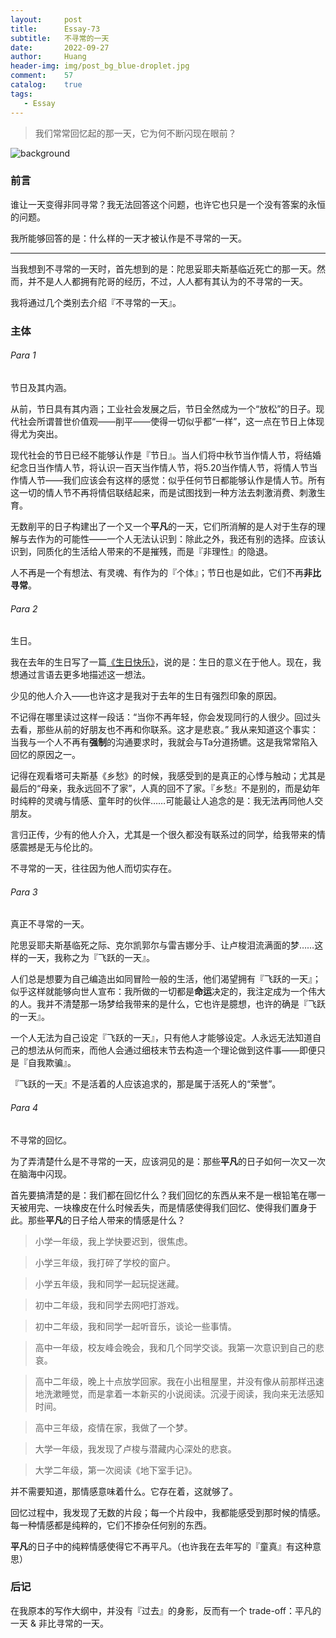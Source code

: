 ```yaml
---
layout:     post
title:      Essay-73
subtitle:   不寻常的一天
date:       2022-09-27
author:     Huang
header-img: img/post_bg_blue-droplet.jpg
comment:    57
catalog:    true
tags:
   - Essay
---
```


> 我们常常回忆起的那一天，它为何不断闪现在眼前？

![background](https://huang-feiyu.github.io/img/post_bg_blue-droplet.jpg)

### 前言

谁让一天变得非同寻常？我无法回答这个问题，也许它也只是一个没有答案的永恒的问题。

我所能够回答的是：什么样的一天才被认作是不寻常的一天。

---

当我想到不寻常的一天时，首先想到的是：陀思妥耶夫斯基临近死亡的那一天。然而，并不是人人都拥有陀哥的经历，不过，人人都有其认为的不寻常的一天。

我将通过几个类别去介绍『不寻常的一天』。

### 主体

###### Para 1

节日及其内涵。

从前，节日具有其内涵；工业社会发展之后，节日全然成为一个“放松”的日子。现代社会所谓普世价值观——削平——使得一切似乎都“一样”，这一点在节日上体现得尤为突出。

现代社会的节日已经不能够认作是『节日』。当人们将中秋节当作情人节，将结婚纪念日当作情人节，将认识一百天当作情人节，将5.20当作情人节，将情人节当作情人节——我们应该会有这样的感觉：似乎任何节日都能够认作是情人节。所有这一切的情人节不再将情侣联结起来，而是试图找到一种方法去刺激消费、刺激生育。

无数削平的日子构建出了一个又一个**平凡**的一天，它们所消解的是人对于生存的理解与去作为的可能性——一个人无法认识到：除此之外，我还有别的选择。应该认识到，同质化的生活给人带来的不是摧残，而是『非理性』的隐退。

人不再是一个有想法、有灵魂、有作为的『个体』；节日也是如此，它们不再**非比寻常**。

###### Para 2

生日。

我在去年的生日写了一篇[《生日快乐》](https://xn--29s704loyd.com/2021/11/13/Happy-Birthday/)，说的是：生日的意义在于他人。现在，我想通过言语去更多地描述这一想法。

少见的他人介入——也许这才是我对于去年的生日有强烈印象的原因。

不记得在哪里读过这样一段话：“当你不再年轻，你会发现同行的人很少。回过头去看，那些从前的好朋友也不再和你联系。这才是悲哀。” 我从来知道这个事实：当我与一个人不再有**强制**的沟通要求时，我就会与Ta分道扬镳。这是我常常陷入回忆的原因之一。

记得在观看塔可夫斯基《乡愁》的时候，我感受到的是真正的心悸与触动；尤其是最后的“母亲，我永远回不了家”，人真的回不了家。『乡愁』不是别的，而是幼年时纯粹的灵魂与情感、童年时的伙伴……可能最让人追念的是：我无法再同他人交朋友。

言归正传，少有的他人介入，尤其是一个很久都没有联系过的同学，给我带来的情感震撼是无与伦比的。

不寻常的一天，往往因为他人而切实存在。

###### Para 3

真正不寻常的一天。

陀思妥耶夫斯基临死之际、克尔凯郭尔与雷吉娜分手、让卢梭泪流满面的梦……这样的一天，我称之为『飞跃的一天』。

人们总是想要为自己编造出如同冒险一般的生活，他们渴望拥有『飞跃的一天』；似乎这样就能够向世人宣布：我所做的一切都是**命运**决定的，我注定成为一个伟大的人。我并不清楚那一场梦给我带来的是什么，它也许是臆想，也许的确是『飞跃的一天』。

一个人无法为自己设定『飞跃的一天』，只有他人才能够设定。人永远无法知道自己的想法从何而来，而他人会通过细枝末节去构造一个理论做到这件事——即便只是『自我欺骗』。

『飞跃的一天』不是活着的人应该追求的，那是属于活死人的“荣誉”。

###### Para 4

不寻常的回忆。

为了弄清楚什么是不寻常的一天，应该洞见的是：那些**平凡**的日子如何一次又一次在脑海中闪现。

首先要搞清楚的是：我们都在回忆什么？我们回忆的东西从来不是一根铅笔在哪一天被用完、一块橡皮在什么时候丢失，而是情感使得我们回忆、使得我们置身于此。那些**平凡**的日子给人带来的情感是什么？

> 小学一年级，我上学快要迟到，很焦虑。

> 小学三年级，我打碎了学校的窗户。

> 小学五年级，我和同学一起玩捉迷藏。

> 初中二年级，我和同学去网吧打游戏。

> 初中二年级，我和同学一起听音乐，谈论一些事情。

> 高中一年级，校友峰会晚会，我和几个同学交谈。我第一次意识到自己的悲哀。

> 高中二年级，晚上十点放学回家。我在小出租屋里，并没有像从前那样迅速地洗漱睡觉，而是拿着一本新买的小说阅读。沉浸于阅读，我向来无法感知时间。

> 高中三年级，疫情在家，我做了一个梦。

> 大学一年级，我发现了卢梭与潜藏内心深处的悲哀。

> 大学二年级，第一次阅读《地下室手记》。

并不需要知道，那情感意味着什么。它存在着，这就够了。

回忆过程中，我发现了无数的片段；每一个片段中，我都能感受到那时候的情感。每一种情感都是纯粹的，它们不掺杂任何别的东西。

**平凡**的日子中的纯粹情感使得它不再平凡。（也许我在去年写的『童真』有这种意思）

### 后记

在我原本的写作大纲中，并没有『过去』的身影，反而有一个 trade-off：平凡的一天 & 非比寻常的一天。

